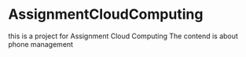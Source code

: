 # AssignmentCloudComputing
this is a project for Assignment Cloud Computing
The contend is about phone management
